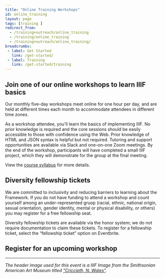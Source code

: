 ```yaml
---
title: "Online Training Workshops"
id: online_training
layout: page
tags: [training ]
redirect_from:
  - /training+outreach/online_training  
  - /training/online_training
  - /training+outreach/online_training/
breadcrumbs:
 - label: Get Started
   link: /get-started/
 - label: Training
   link: /get-started/training
---
```


## Join one of our online workshops to learn IIIF basics

Our monthly five-day workshops meet online for one hour per day, and are held at different times each month to accommodate attendees in different time zones.

As a workshop attendee, you'll learn the basics of implementing IIIF. No prior knowledge is required and the core sessions should be easily accessible to those with confidence using the Web. Prior knowledge of HTML and JSON syntax is helpful but not required. Tutoring and support opportunities are available via Slack and one-on-one Zoom meetings. By the end of the workshop, participants will have completed a small IIIF project, which they will demonstrate for the group at the final meeting.

View the [course syllabus](https://training.iiif.io/iiif-online-workshop/index.html) for more details.

## Diversity fellowship tickets

We are committed to inclusivity and reducing barriers to learning about the Framework. If you do not have funding to attend a workshop and count yourself among an under-represented gruop (racial, ethnic, national origin, sexual orientation, gender identity, mental or physical disability, or others) you may register for a free fellowship seat.

Diversity fellowship tickets are available via the honor system; we do not require documentation to claim these tickets. To register for a fellowship ticket, select the “fellowship ticket” option on Eventbrite.

## Register for an upcoming workshop

<div id="upcoming_training"></div>














---

*The header image used for this event is a IIIF Image from the Smithsonian American Art Museum titled ["Criccieth, N. Wales"](https://americanart.si.edu/artwork/criccieth-n-wales-3202).*



<script>
    function addEvent(parentDiv, event) {
        if (!event.name.text.includes("Online Training")) {
            return;
        }

        let li = document.createElement('li');
        parentDiv.appendChild(li);
        li.style = "display: flex; box-shadow: 0 1px 2px 1px #ddd;padding: 15px; margin: 10px 3px;";

       /* let logo = document.createElement('img');
        logo.src = event.logo.url;
        logo.style = "flex: none";
        logo.alt = 'Event Logo';
        logo.height = 100;
        li.appendChild(logo);*/

        let div = document.createElement('div');
        div.style = "flex: auto; padding-left: 20px;";
        li.appendChild(div);

        let eventName = document.createElement('h3');
        eventName.innerHTML = event.name.text;
        eventName.style = 'margin-top: 10px; margin-bottom: 10px;'
        div.appendChild(eventName);

        let eventSummary = document.createElement('p');
        eventSummary.innerHTML = strip(event.modules[0].data.body.text);
        div.appendChild(eventSummary);

        let button = document.createElement('button')
        button.style = '-webkit-transform: translateZ(0); transform: translateZ(0); position: relative; height: 44px; padding: 0 30px 1px; -webkit-box-sizing: border-box; box-sizing: border-box; text-align: center; text-decoration: none; line-height: 24px; font-weight: 600; letter-spacing: .2px; color: #39364f; color: var(--eds-ui-800,#39364f); fill: #39364f; fill: var(--eds-ui-800,#39364f); background: transparent; background-color: transparent; border: 2px solid #a9a8b3; border: 2px solid var(--eds-ui-500,#a9a8b3); border-radius: 4px; cursor: pointer; -webkit-transition: all .4s cubic-bezier(.4,0,.3,1); transition: all .4s cubic-bezier(.4,0,.3,1); border-color: var(--eds-primary-brand--hover,#f05537);background-color: var(--eds-primary-brand--hover,#f05537);color: var(--eds-inverse-primary-brand,#fff);';
        button.innerHTML = 'Register'
        button.onclick = function () {
            window.open(
              event.url,
              '_blank' // <- This is what makes it open in a new window.
            );}
        div.appendChild(button);
    }

    function strip(html){
        let doc = new DOMParser().parseFromString(html, 'text/html');
        return doc.body.textContent || "";
    }

    let div = document.getElementById('upcoming_training');
    let ul = document.createElement('ul');
    ul.style = "padding-left: 0px;"
    div.appendChild(ul);
    fetch('https://iiif.io/events/eventbrite.json')
      .then(resp => {
         if (resp.ok) {
           return resp.json();
         } else {
           throw new Error(`Got back ${resp.status}`);
         }
      }).then(data => {
        if (data.hasOwnProperty('events')) {
            let p = document.createElement('p');
            p.innerHTML = 'The following training sessions are available:';
            div.insertBefore(p, ul);
            data.events.forEach(event => addEvent(ul, event));
        }
        console.log(data);
      }).catch(err => {
        console.log('Failed due to ' + err);
      });

</script>
